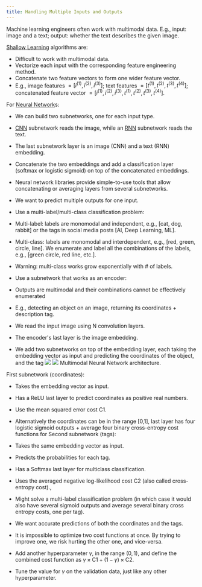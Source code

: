 ```yaml
---
title: Handling Multiple Inputs and Outputs
---
```


Machine learning engineers often work with multimodal data. E.g., input: image and a text; output: whether the text describes the given image.

[Shallow Learning](/machine-learning-foundations/shallow-learning) algorithms are:
- Difficult to work with multimodal data.
- Vectorize each input with the corresponding feature engineering method.
- Concatenate two feature vectors to form one wider feature vector.
- E.g., image features $=\left[i^{(1)}, i^{(2)}, i^{(3)}\right]$; text features $=\left[t^{(1)}, t^{(2)}, t^{(3)}, t^{(4)}\right]$; concatenated feature vector $=\left[i^{(1)}, i^{(2)}, i^{(3)}, t^{(1)}, t^{(2)}, t^{(3)}, t^{(4)}\right]$.

For [Neural Network](/machine-learning-foundations/neural-networks)s:
- We can build two subnetworks, one for each input type.
- [CNN](/machine-learning-foundations/convolutional-neural-networks) subnetwork reads the image, while an [RNN](/machine-learning-foundations/recurrent-neural-networks) subnetwork reads the text.
- The last subnetwork layer is an image (CNN) and a text (RNN) embedding.
- Concatenate the two embeddings and add a classification layer (softmax or logistic sigmoid) on top of the concatenated embeddings.
- Neural network libraries provide simple-to-use tools that allow concatenating or averaging layers from several subnetworks.

- We want to predict multiple outputs for one input.
- Use a multi-label/multi-class classification problem:
- Multi-label: labels are monomodal and independent, e.g., [cat, dog, rabbit] or the tags in social media posts [AI, Deep Learning, ML].
- Multi-class: labels are monomodal and interdependent, e.g., [red, green, circle, line]. We enumerate and label all the combinations of the labels, e.g., [green circle, red line, etc.].
- Warning: multi-class works grow exponentially with \# of labels.
- Use a subnetwork that works as an encoder:
- Outputs are multimodal and their combinations cannot be effectively enumerated
- E.g., detecting an object on an image, returning its coordinates + description tag.
- We read the input image using N convolution layers.
- The encoder's last layer is the image embedding.
- We add two subnetworks on top of the embedding layer, each taking the embedding vector as input and predicting the coordinates of the object, and the tag
![](../attachments/image0-1.jpg)
![](../attachments/image1-1.jpg)
Multimodal Neural Network architecture.

First subnetwork (coordinates):
- Takes the embedding vector as input.
- Has a ReLU last layer to predict coordinates as positive real numbers.
- Use the mean squared error cost C1.
- Alternatively the coordinates can be in the range [0,1], last layer has four logistic sigmoid outputs + average four binary cross-entropy cost functions for
Second subnetwork (tags):
- Takes the same embedding vector as input.
- Predicts the probabilities for each tag.
- Has a Softmax last layer for multiclass classification.
- Uses the averaged negative log-likelihood cost C2 (also called cross-entropy cost).,
- Might solve a multi-label classification problem (in which case it would also have several sigmoid outputs and average several binary cross entropy costs, one per tag).


- We want accurate predictions of both the coordinates and the tags.
- It is impossible to optimize two cost functions at once. By trying to improve one, we risk hurting the other one, and vice-versa.
- Add another hyperparameter $\gamma$, in the range $(0,1)$, and define the combined cost function as $\gamma \times \mathrm{C} 1+(1-\gamma) \times \mathrm{C} 2$.
- Tune the value for $\gamma$ on the validation data, just like any other hyperparameter.